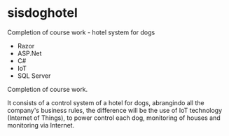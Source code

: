 # sisdoghotel
Completion of course work - hotel system for dogs

 * Razor
 * ASP.Net
 * C#
 * IoT 
 * SQL Server


Completion of course work.

It consists of a control system of a hotel for dogs, abrangindo all the company's business rules, the difference will be the use of IoT technology (Internet of Things), to power control each dog, monitoring of houses and monitoring via Internet.
